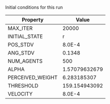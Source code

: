 Initial conditions for this run

| Property     | Value     |
|--------------|-----------|
|MAX_ITER|20000|
|INITIAL_STATE|r|
|POS_STDV|8.0E-4|
|ANG_STDV|0.1348|
|NUM_AGENTS|500|
|ALPHA| 1.57079632679|
|PERCEIVED_WEIGHT|6.283185307|
|THRESHOLD|159.154943092|
|VELOCITY|8.0E-4|